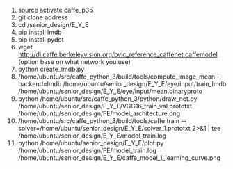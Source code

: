 1. source activate caffe_p35
2. git clone address
3. cd /senior_design/E_Y_E
4. pip install lmdb
5. pip install pydot
6. wget http://dl.caffe.berkeleyvision.org/bvlc_reference_caffenet.caffemodel (option base on what network you use)
7. python create_lmdb.py
8. /home/ubuntu/src/caffe_python_3/build/tools/compute_image_mean -backend=lmdb /home/ubuntu/senior_design/E_Y_E/eye/input/train_lmdb /home/ubuntu/senior_design/E_Y_E/eye/input/mean.binaryproto
9. python /home/ubuntu/src/caffe_python_3/python/draw_net.py /home/ubuntu/senior_design/E_Y_E/VGG16_train_val.prototxt /home/ubuntu/senior_design/FE/model_architecture.png
10. /home/ubuntu/src/caffe_python_3/build/tools/caffe train --solver=/home/ubuntu/senior_design/E_Y_E/solver_1.prototxt 2>&1 | tee /home/ubuntu/senior_design/E_Y_E/model_train.log
11. python /home/ubuntu/senior_design/E_Y_E/plot.py /home/ubuntu/senior_design/FE/model_train.log /home/ubuntu/senior_design/E_Y_E/caffe_model_1_learning_curve.png
